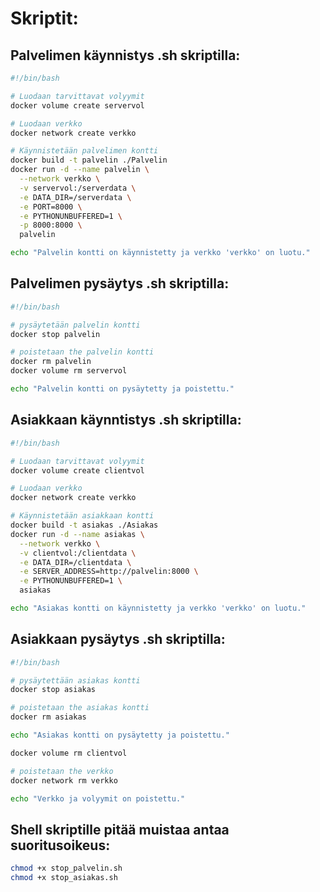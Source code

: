 # Skriptit:
## Palvelimen käynnistys .sh skriptilla:
```bash
#!/bin/bash

# Luodaan tarvittavat volyymit
docker volume create servervol

# Luodaan verkko
docker network create verkko

# Käynnistetään palvelimen kontti
docker build -t palvelin ./Palvelin
docker run -d --name palvelin \
  --network verkko \
  -v servervol:/serverdata \
  -e DATA_DIR=/serverdata \
  -e PORT=8000 \
  -e PYTHONUNBUFFERED=1 \
  -p 8000:8000 \
  palvelin

echo "Palvelin kontti on käynnistetty ja verkko 'verkko' on luotu."
```
## Palvelimen pysäytys .sh skriptilla:

```bash
#!/bin/bash

# pysäytetään palvelin kontti
docker stop palvelin

# poistetaan the palvelin kontti
docker rm palvelin
docker volume rm servervol

echo "Palvelin kontti on pysäytetty ja poistettu."
```

## Asiakkaan käynntistys .sh skriptilla:

```bash
#!/bin/bash

# Luodaan tarvittavat volyymit
docker volume create clientvol

# Luodaan verkko
docker network create verkko

# Käynnistetään asiakkaan kontti
docker build -t asiakas ./Asiakas
docker run -d --name asiakas \
  --network verkko \
  -v clientvol:/clientdata \
  -e DATA_DIR=/clientdata \
  -e SERVER_ADDRESS=http://palvelin:8000 \
  -e PYTHONUNBUFFERED=1 \
  asiakas

echo "Asiakas kontti on käynnistetty ja verkko 'verkko' on luotu."
```

## Asiakkaan pysäytys .sh skriptilla:

```bash
#!/bin/bash

# pysäytettään asiakas kontti
docker stop asiakas

# poistetaan the asiakas kontti
docker rm asiakas

echo "Asiakas kontti on pysäytetty ja poistettu."

docker volume rm clientvol

# poistetaan the verkko
docker network rm verkko

echo "Verkko ja volyymit on poistettu."
```

## Shell skriptille pitää muistaa antaa suoritusoikeus:
```bash
chmod +x stop_palvelin.sh
chmod +x stop_asiakas.sh
```